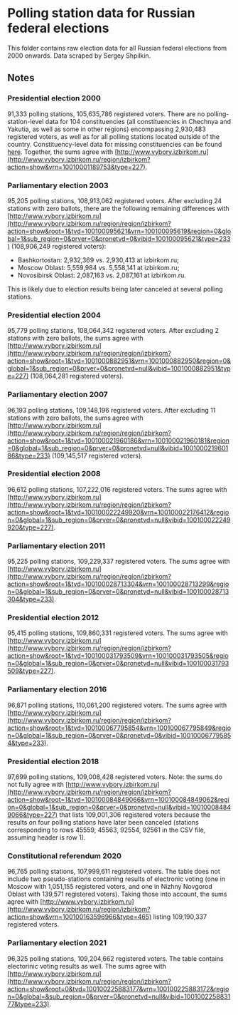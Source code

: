 # Polling station data for Russian federal elections

This folder contains raw election data for all Russian federal elections from 2000 onwards. Data scraped by Sergey Shpilkin.


## Notes

### Presidential election 2000

91,333 polling stations, 105,635,786 registered voters. There are no polling-station-level data for 104 constituencies (all constituencies in Chechnya and Yakutia, as well as some in other regions) encompassing 2,930,483 registered voters, as well as for all polling stations located outside of the country. Constituency-level data for missing constituencies can be found [here](https://drive.google.com/file/d/0ByFMnUnpIlriYWZpMHdYRXgySXc/view). Together, the sums agree with [http://www.vybory.izbirkom.ru](http://www.vybory.izbirkom.ru/region/izbirkom?action=show&vrn=10010001189753&type=227).


### Parliamentary election 2003

95,205 polling stations, 108,913,062 registered voters. After excluding 24 stations with zero ballots, there are the following remaining differences with [http://www.vybory.izbirkom.ru](http://www.vybory.izbirkom.ru/region/region/izbirkom?action=show&root=1&tvd=100100095621&vrn=100100095619&region=0&global=1&sub_region=0&prver=0&pronetvd=0&vibid=100100095621&type=233) (108,906,249 registered voters):

* Bashkortostan: 2,932,369 vs. 2,930,413 at izbirkom.ru;
* Moscow Oblast: 5,559,984 vs. 5,558,141 at izbirkom.ru;
* Novosibirsk Oblast: 2,087,163 vs. 2,087,161 at izbirkom.ru. 

This is likely due to election results being later canceled at several polling stations.


### Presidential election 2004

95,779 polling stations, 108,064,342 registered voters. After excluding 2 stations with zero ballots, the sums agree with [http://www.vybory.izbirkom.ru](http://www.vybory.izbirkom.ru/region/region/izbirkom?action=show&root=1&tvd=1001000882951&vrn=1001000882950&region=0&global=1&sub_region=0&prver=0&pronetvd=null&vibid=1001000882951&type=227) (108,064,281 registered voters).


### Parliamentary election 2007

96,193 polling stations, 109,148,196 registered voters. After excluding 11 stations with zero ballots, the sums agree with [http://www.vybory.izbirkom.ru](http://www.vybory.izbirkom.ru/region/region/izbirkom?action=show&root=1&tvd=100100021960186&vrn=100100021960181&region=0&global=1&sub_region=0&prver=0&pronetvd=null&vibid=100100021960186&type=233) (109,145,517 registered voters).


### Presidential election 2008

96,612 polling stations, 107,222,016 registered voters. The sums agree with [http://www.vybory.izbirkom.ru](http://www.vybory.izbirkom.ru/region/region/izbirkom?action=show&root=1&tvd=100100022249920&vrn=100100022176412&region=0&global=1&sub_region=0&prver=0&pronetvd=null&vibid=100100022249920&type=227).


### Parliamentary election 2011

95,225 polling stations, 109,229,337 registered voters.  The sums agree with [http://www.vybory.izbirkom.ru](http://www.vybory.izbirkom.ru/region/region/izbirkom?action=show&root=1&tvd=100100028713304&vrn=100100028713299&region=0&global=1&sub_region=0&prver=0&pronetvd=null&vibid=100100028713304&type=233).


### Presidential election 2012

95,415 polling stations, 109,860,331 registered voters. The sums agree with [http://www.vybory.izbirkom.ru](http://www.vybory.izbirkom.ru/region/region/izbirkom?action=show&root=1&tvd=100100031793509&vrn=100100031793505&region=0&global=1&sub_region=0&prver=0&pronetvd=null&vibid=100100031793509&type=227).


### Parliamentary election 2016

96,871 polling stations, 110,061,200 registered voters. The sums agree with [http://www.vybory.izbirkom.ru](http://www.vybory.izbirkom.ru/region/region/izbirkom?action=show&root=1&tvd=100100067795854&vrn=100100067795849&region=0&global=1&sub_region=0&prver=0&pronetvd=0&vibid=100100067795854&type=233).


### Presidential election 2018

97,699 polling stations, 109,008,428 registered voters. Note: the sums do not fully agree with [http://www.vybory.izbirkom.ru](http://www.vybory.izbirkom.ru/region/region/izbirkom?action=show&root=1&tvd=100100084849066&vrn=100100084849062&region=0&global=1&sub_region=0&prver=0&pronetvd=null&vibid=100100084849066&type=227) that lists 109,001,306 registered voters because the results on four polling stations have later been canceled (stations corresponding to rows 45559, 45563, 92554, 92561 in the CSV file, assuming header is row 1).


### Constitutional referendum 2020

96,765 polling stations, 107,999,611 registered voters. The table does not include two pseudo-stations containing results of electronic voting (one in Moscow with 1,051,155 registered voters, and one in Nizhny Novgorod Oblast with 139,571 registered voters). Taking those into account, the sums agree with [http://www.vybory.izbirkom.ru](http://www.vybory.izbirkom.ru/region/izbirkom?action=show&vrn=100100163596966&type=465) listing 109,190,337 registered voters.


### Parliamentary election 2021

96,325 polling stations, 109,204,662 registered voters. The table contains electorinic voting results as well. The sums agree with [http://www.vybory.izbirkom.ru](http://www.vybory.izbirkom.ru/region/region/izbirkom?action=show&root=0&tvd=100100225883177&vrn=100100225883172&region=0&global=&sub_region=0&prver=0&pronetvd=null&vibid=100100225883177&type=233).



